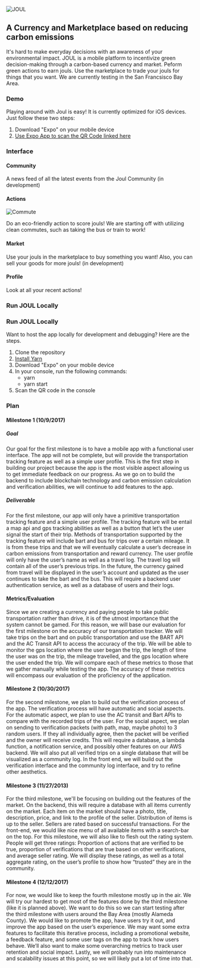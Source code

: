 ![JOUL](https://i.imgur.com/OaZnPKD.png "Joul")


## A Currency and Marketplace based on reducing carbon emissions

It's hard to make everyday decisions with an awareness of your environmental impact. JOUL is a mobile platform to incentivize green decision-making through a carbon-based currency and market. Peform green actions to earn jouls. Use the marketplace to trade your jouls for things that you want. We are currently testing in the San Francsisco Bay Area.

### Demo

Playing around with Joul is easy! It is currently optimized for iOS devices. Just follow these two steps:

1. Download "Expo" on your mobile device
2. [Use Expo App to scan the QR Code linked here](https://expo.io/@jleyden/project194)

### Interface

#### Community
A news feed of all the latest events from the Joul Community (in development)

#### Actions

![Commute](https://i.imgur.com/78HuOZpl.jpg)

Do an eco-friendly action to score jouls! We are starting off with utilizing clean commutes, such as taking the bus or train to work!

#### Market
Use your jouls in the marketplace to buy something you want! Also, you can sell your goods for more jouls! (in development)

#### Profile
Look at all your recent actions!


### Run JOUL Locally

### Run JOUL Locally

Want to host the app locally for development and debugging? Here are the steps.

1. Clone the repository
2. [Install Yarn](https://yarnpkg.com/lang/en/docs/install/#mac-tab)
3. Download "Expo" on your mobile device
4. In your console, run the following commands:
	* yarn
	* yarn start
5. Scan the QR code in the console

### Plan

#### Milestone 1 (10/9/2017)

##### Goal
Our goal for the first milestone is to have a mobile app with a functional user interface. The app will not be complete, but will provide the transportation tracking feature as well as a simple user profile. This is the first step in building our project because the app is the most visible aspect allowing us to get immediate feedback on our progress. As we go on to build the backend to include blockchain technology and carbon emission calculation and verification abilities, we will continue to add features to the app.
##### Deliverable
For the first milestone, our app will only have a primitive transportation tracking feature and a simple user profile. The tracking feature will be entail a map api and gps tracking abilities as well as a button that let’s the user signal the start of their trip. Methods of transportation supported by the tracking feature will include bart and bus for trips over a certain mileage. It is from these trips and that we will eventually calculate a user’s decrease in carbon emissions from transportation and reward currency. The user profile will only have the user’s name as well as a travel log. The travel log will contain all of the user’s previous trips. In the future, the currency gained from travel will be displayed in the user’s account and updated as the user continues to take the bart and the bus. This will require a backend user authentication service, as well as a database of users and their logs.
#### Metrics/Evaluation
Since we are creating a currency and paying people to take public transportation rather than drive, it is of the utmost importance that the system cannot be gamed. For this reason, we will base our evaluation for the first milestone on the accuracy of our transportation tracker. We will take trips on the bart and on public transportation and use the BART API and the AC Transit API to access the accuracy of the trip. We will be able to monitor the gps location where the user began the trip, the length of time the user was on the trip, the mileage travelled, and the gps location where the user ended the trip. We will compare each of these metrics to those that we gather manually while testing the app. The accuracy of these metrics will encompass our evaluation of the proficiency of the application.

#### Milestone 2 (10/30/2017)

For the second milestone, we plan to build out the verification process of the app. The verification process will have automatic and social aspects. For the automatic aspect, we plan to use the AC transit and Bart APIs to compare with the recorded trips of the user. For the social aspect, we plan on sending to verification packets (with path, map, maybe photo) to 3 random users. If they all individually agree, then the packet will be verified and the owner will receive credits. This will require a database, a lambda function, a notification service, and possibly other features on our AWS backend. We will also put all verified trips on a single database that will be visualized as a community log. In the front end, we will build out the verification interface and the community log interface, and try to refine other aesthetics.

#### Milestone 3 (11/27/2013)

For the third milestone, we'll be focusing on building out the features of the market. On the backend, this will require a database with all items currently on the market. Each item on the market should have a photo, title, description, price, and link to the profile of the seller. Distribution of items is up to the seller. Sellers are rated based on successful transactions. For the front-end, we would like nice menu of all available items with a search-bar on the top. For this milestone, we will also like to flesh out the rating system. People will get three ratings: Proportion of actions that are verified to be true, proportion of verifications that are true based on other verifications, and average seller rating. We will display these ratings, as well as a total aggregate rating, on the user’s profile to show how “trusted” they are in the community. 

#### Milestone 4 (12/12/2017)

For now, we would like to keep the fourth milestone mostly up in the air. We will try our hardest to get most of the features done by the third milestone (like it is planned above). We want to do this so we can start testing after the third milestone with users around the Bay Area (mostly Alameda County). We would like to promote the app, have users try it out, and improve the app based on the user’s experience. We may want some extra features to facilitate this iterative process, including a promotional website, a feedback feature, and some user tags on the app to track how users behave. We’ll also want to make some overarching metrics to track user retention and social impact. Lastly, we will probably run into maintenance and scalability issues at this point, so we will likely put a lot of time into that. 

